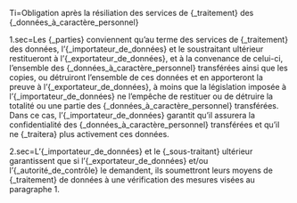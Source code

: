 Ti=Obligation après la résiliation des services de {_traitement} des {_données_à_caractère_personnel}

1.sec=Les {_parties} conviennent qu’au terme des services de {_traitement} des données, l’{_importateur_de_données} et le soustraitant ultérieur restitueront à l’{_exportateur_de_données}, et à la convenance de celui-ci, l’ensemble des {_données_à_caractère_personnel} transférées ainsi que les copies, ou détruiront l’ensemble de ces données et en apporteront la preuve à l’{_exportateur_de_données}, à moins que la législation imposée à l’{_importateur_de_données} ne l’empêche de restituer ou de détruire la totalité ou une partie des {_données_à_caractère_personnel} transférées. Dans ce cas, l’{_importateur_de_données} garantit qu’il assurera la confidentialité des {_données_à_caractère_personnel} transférées et qu’il ne {_traitera} plus activement ces données.

2.sec=L’{_importateur_de_données} et le {_sous-traitant} ultérieur garantissent que si l’{_exportateur_de_données} et/ou l’{_autorité_de_contrôle} le demandent, ils soumettront leurs moyens de {_traitement} de données à une vérification des mesures visées au paragraphe 1.
